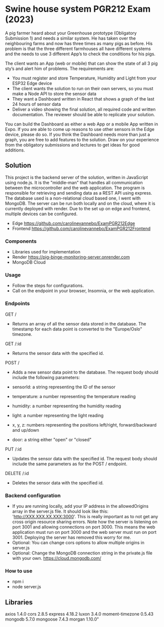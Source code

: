 # Swine house system PGR212 Exam (2023)
A pig farmer heard about your Greenhouse prototype (Obligatory Submission 1) and needs a similar system.
He has taken over the neighbouring farms and now has three times as many pigs as before. His problem is
that the three different farmhouses all have different systems and the needs to use 3 different App’s to check
the conditions for his pigs.

The client wants an App (web or mobile) that can show the state of all 3 pig sty’s and alert him of problems.
The requirements are:
- You must register and store Temperature, Humidity and Light from your ESP32 Edge device
- The client wants the solution to run on their own servers, so you must make a Node API to store the sensor
data
- They want a Dashboard written in React that shows a graph of the last 24 hours of sensor data
- Deliver a video showing the final solution, all required code and written documentation. The reviewer should
be able to replicate your solution.

You can build the Dashboard as either a web App or a mobile App written in Expo. If you are able to come up
reasons to use other sensors in the Edge device, please do so. If you think the Dashboard needs more than
just a graph, you are free to add features to the solution. Draw on your experience from the obligatory
submissions and lectures to get ideas for good additions.

## Solution
This project is the backend server of the solution, written in JavaScript using node.js. It is the "middle-man" that handles all communication between the microcontroller and the web application. The program is responsible for retrieving and sending data as a REST API using express. The database used is a non-relational cloud based one, I went with MongoDB. The server can be run both locally and on the cloud, where it is currently deployed with render. Due to the set up on edge and frontend, multiple devices can be configured. 

- Edge https://github.com/carolinevannebo/ExamPGR212Edge
- Frontend https://github.com/carolinevannebo/ExamPGR212Frontend

### Components
- Libraries used for implementation
- Render https://pig-binge-monitoring-server.onrender.com
- MongoDB Cloud

### Usage
- Follow the steps for configurations.
- Call on the endpoint in your browser, Insomnia, or the web application.

### Endpoints
GET /
- Returns an array of all the sensor data stored in the database. The timestamp for each data point is converted to the "Europe/Oslo" timezone.

GET /:id
- Returns the sensor data with the specified id.

POST /
- Adds a new sensor data point to the database. The request body should include the following parameters:

- sensorId: a string representing the ID of the sensor
- temperature: a number representing the temperature reading
- humidity: a number representing the humidity reading
- light: a number representing the light reading
- x, y, z: numbers representing the positions left/right, forward/backward and up/down
- door: a string either "open" or "closed"

PUT /:id
- Updates the sensor data with the specified id. The request body should include the same parameters as for the POST / endpoint.

DELETE /:id
- Deletes the sensor data with the specified id.

### Backend configuration
- If you are running locally, add your IP address in the allowedOrigins array in the server.js file. It should look like this: 'http://XXX.XXX.XX.XXX:3000'. This is really important as to not get any cross origin resource sharing errors. Note how the server is listening on port 3001 and allowing connections on port 3000. This means the web application must run on port 3000 and the web server must run on port 3001. Deploying the server has removed this worry for me.
- Optional: You can change cors options to allow multiple origins in server.js
- Optional: Change the MongoDB connection string in the private.js file with your own.
https://cloud.mongodb.com/

### How to use
- npm i
- node server.js

## Libraries
axios 1.4.0
cors 2.8.5
express 4.18.2
luxon 3.4.0
moment-timezone 0.5.43
mongodb 5.7.0
mongoose 7.4.3
morgan 1.10.0"
